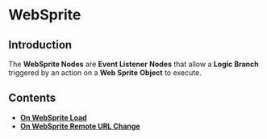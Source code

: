 # WebSprite

## Introduction

The **WebSprite Nodes** are **Event Listener** **Nodes** that allow a **Logic Branch** triggered by an action on a **Web Sprite** **Object** to execute.

## Contents

* [**On WebSprite Load**](on-websprite-load.md)
* [**On WebSprite Remote URL Change**](on-websprite-remote-url-changed.md)